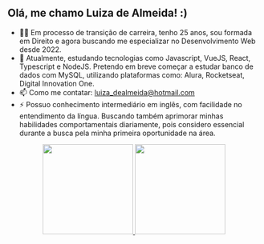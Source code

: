## Olá, me chamo Luiza de Almeida! :)

- 👩‍💻 Em processo de transição de carreira, tenho 25 anos, sou formada em Direito e agora buscando me especializar no Desenvolvimento Web desde 2022.
- 🚀 Atualmente, estudando tecnologias como Javascript, VueJS, React, Typescript e NodeJS. Pretendo em breve começar a estudar banco de dados com MySQL, utilizando plataformas como: Alura, Rocketseat, Digital Innovation One.
- 📫 Como me contatar: luiza_dealmeida@hotmail.com
- ⚡ Possuo conhecimento intermediário em inglês, com facilidade no entendimento da língua. Buscando também aprimorar minhas habilidades comportamentais diariamente, pois considero essencial durante a busca pela minha primeira oportunidade na área.

<div align="center">
  <a href="https://github.com/luizaadev">
  <img height="180em" src="https://github-readme-stats.vercel.app/api?username=luizaadev&show_icons=true&theme=dracula&include_all_commits=true&count_private=true"/>
  <img height="180em" src="https://github-readme-stats.vercel.app/api/top-langs/?username=luizaadev&layout=compact&langs_count=7&theme=dracula"/>
</div>
